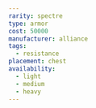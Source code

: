 ```yaml
---
rarity: spectre
type: armor
cost: 50000
manufacturer: alliance
tags:
  - resistance
placement: chest
availability:
  - light
  - medium
  - heavy
---
```


